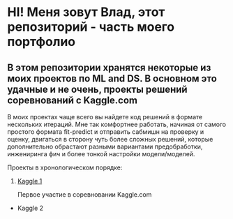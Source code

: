 # HI! Меня зовут Влад, этот репозиторий - часть моего портфолио

## В этом репозитории хранятся некоторые из моих проектов по ML and DS. В основном это удачные и не очень, проекты решений соревнований с Kaggle.com

В моих проектах чаще всего вы найдете код решений в формате нескольких итераций. Мне так комфортнее работать, начиная от самого простого формата fit-predict и отправить сабмишн на проверку и оценку, двигаться в сторону чуть более сложных решений, которые дополнительно обрастают разными вариантами предобработки, инжениринга фич и более тонкой настройки модели/моделей. 

Проекты в хронологическом порядке:
 1. [Kaggle 1](https://github.com/vladenec/ds_projects/tree/main/kaggle_regression_leopard_challenge)
    
    Первое участие в соревновании Kaggle.com
 - Kaggle 2
